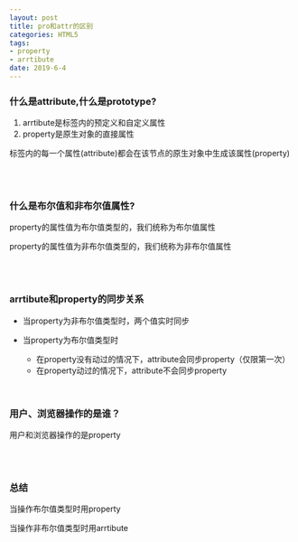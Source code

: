 ```yaml
---
layout: post
title: pro和attr的区别
categories: HTML5
tags: 
- property
- arrtibute
date: 2019-6-4
---
```


### 什么是attribute,什么是prototype?

1. arrtibute是标签内的预定义和自定义属性
2. property是原生对象的直接属性

标签内的每一个属性(attribute)都会在该节点的原生对象中生成该属性(property)

<br><br>

### 什么是布尔值和非布尔值属性?

property的属性值为布尔值类型的，我们统称为布尔值属性

property的属性值为非布尔值类型的，我们统称为非布尔值属性	

<br><br>

### arrtibute和property的同步关系

- 当property为非布尔值类型时，两个值实时同步

- 当property为布尔值类型时
  - 在property没有动过的情况下，attribute会同步property（仅限第一次）
  - 在property动过的情况下，attribute不会同步property

<br>

### 用户、浏览器操作的是谁？

用户和浏览器操作的是property

<br>

<br>

### 总结

当操作布尔值类型时用property

当操作非布尔值类型时用arrtibute